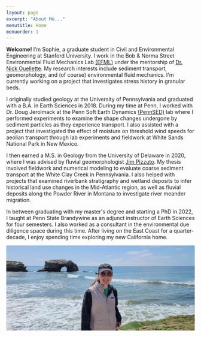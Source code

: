 ```yaml
---
layout: page
excerpt: "About Me..."
menutitle: Home
menuorder: 1
---
```


**Welcome!** I’m Sophie, a graduate student in Civil and Environmental Engineering at Stanford University. I work in the Bob & Norma Street Environmental Fluid Mechanics Lab [(EFML)](https://cee.stanford.edu/bob-and-norma-street-environmental-fluid-mechanics-laboratory-efml) under the mentorship of [Dr. Nick Ouellette](https://web.stanford.edu/~nto/index.shtml). My research interests include sediment transport, geomorphology, and (of course) environmental fluid mechanics. I'm currently working on a project that investigates stress history in granular beds. 

I originally studied geology at the University of Pennsylvania and graduated with a B.A. in Earth Sciences in 2018. During my time at Penn, I worked with Dr. Doug Jerolmack at the Penn Soft Earth Dynamics [(PennSED)](https://pennsed.seas.upenn.edu/) lab where I performed experiments to examine the shape changes undergone by sediment particles as they experience transport. I also assisted with a project that investigated the effect of moisture on threshold wind speeds for aeolian transport through lab experiments and fieldwork at White Sands National Park in New Mexico.

I then earned a M.S. in Geology from the University of Delaware in 2020, where I was advised by fluvial geomorphologist [Jim Pizzuto](https://www.udel.edu/academics/colleges/ceoe/departments/es/faculty/james-pizzuto/). My thesis involved fieldwork and numerical modeling to evaluate coarse sediment transport at the White Clay Creek in Pennsylvania. I also helped with projects that examined riverbank stratigraphy and wetland deposits to infer historical land use changes in the Mid-Atlantic region, as well as fluvial deposits along the Powder River in Montana to investigate river meander migration. 

In between graduating with my master's degree and starting a PhD in 2022, I taught at Penn State Brandywine as an adjunct instructor of Earth Sciences for four semesters. I also worked as a consultant in the environmental due diligence space during this time. After living on the East Coast for a quarter-decade, I enjoy spending time exploring my new California home. 

![Photo of Sophie in front of a rocky coastline.](/images/banner_3.jpg)


